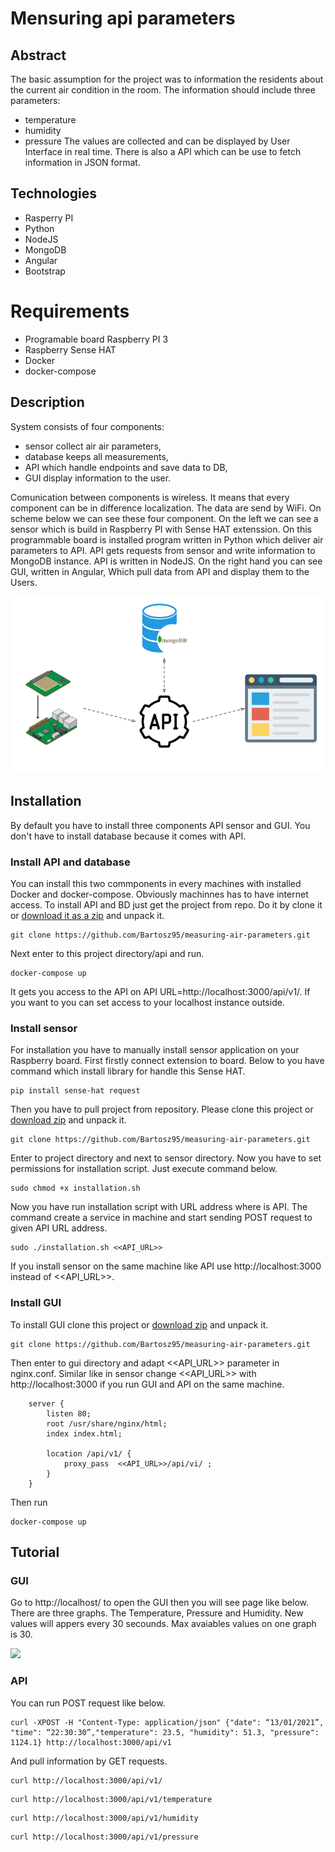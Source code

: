 # Mensuring api parameters

## Abstract
The basic assumption for the project was to information the residents about the current air condition in the room. The information should include three parameters:
- temperature
- humidity
- pressure
The values are collected and can be displayed by User Interface in real time. There is also a API which can be use to fetch information in JSON format.

## Technologies
- Rasperry PI
- Python
- NodeJS
- MongoDB
- Angular
- Bootstrap

# Requirements
- Programable board Raspberry PI 3 
- Raspberry Sense HAT
- Docker
- docker-compose

## Description
System consists of four components: 
- sensor collect air air parameters, 
- database keeps all measurements, 
- API which handle endpoints and save data to DB, 
- GUI display information to the user.

Comunication between components is wireless. It means that every component can be in difference localization. The data are send by WiFi.
On scheme below we can see these four component. On the left we can see a sensor which is build in Raspberry PI with Sense HAT extenssion. On this programmable board is installed program written in Python which deliver air parameters to API. API gets requests from sensor and write information to MongoDB instance. API is written in NodeJS. On the right hand you can see GUI, written in Angular, Which pull data from API and display them to the Users.

![](./doc/sheme.png)

## Installation
By default you have to install three components API sensor and GUI. You don't have to install database because it comes with API.

### Install API and database
You can install this two commponents in every machines with installed Docker and docker-compose. Obviously machinnes has to have internet access. To install API and BD just get the project from repo. Do it by clone it or [download it as a zip](https://github.com/Bartosz95/measuring-air-parameters/archive/refs/heads/master.zip) and unpack it.
```
git clone https://github.com/Bartosz95/measuring-air-parameters.git
```
Next enter to this project directory/api and run.
```
docker-compose up
```
It gets you access to the API on API URL=http://localhost:3000/api/v1/. If you want to you can set access to your localhost instance outside.

### Install sensor
For installation you have to manually install sensor application on your Raspberry board. First firstly connect extension to board.
Below to you have command which install library for handle this Sense HAT.
```
pip install sense-hat request
```
Then you have to pull project from repository. Please clone this project or [download zip](https://github.com/Bartosz95/measuring-air-parameters/archive/refs/heads/master.zip) and unpack it.
```
git clone https://github.com/Bartosz95/measuring-air-parameters.git
```
Enter to project directory and next to sensor directory. Now you have to set permissions for installation script. Just execute command below.
```
sudo chmod +x installation.sh
```
Now you have run installation script with URL address where is API. The command create a service in machine and start sending POST request to given API URL address.
```
sudo ./installation.sh <<API_URL>>
```
If you install sensor on the same machine like API use http://localhost:3000 instead of <<API_URL>>.

### Install GUI
To install GUI clone this project or [download zip](https://github.com/Bartosz95/measuring-air-parameters/archive/refs/heads/master.zip) and unpack it.
```
git clone https://github.com/Bartosz95/measuring-air-parameters.git
```
Then enter to gui directory and adapt <<API_URL>> parameter in nginx.conf. Similar like in sensor change <<API_URL>> with http://localhost:3000 if you run GUI and API on the same machine. 

```
    server {
        listen 80;
        root /usr/share/nginx/html;
        index index.html;

        location /api/v1/ {
            proxy_pass  <<API_URL>>/api/vi/ ;
        }
    }
```

Then run

```
docker-compose up
```

## Tutorial

### GUI
Go to http://localhost/ to open the GUI then you will see page like below. There are three graphs. The Temperature, Pressure and Humidity. New values will appers every 30 secounds. Max avaiables values on one graph is 30.

![](./doc/diagram.png)

### API

You can run POST request like below.
```
curl -XPOST -H "Content-Type: application/json" {"date": “13/01/2021”, "time": “22:30:30”,"temperature": 23.5, "humidity": 51.3, "pressure": 1124.1} http://localhost:3000/api/v1
```
And pull information by GET requests. 
```
curl http://localhost:3000/api/v1/
```
```
curl http://localhost:3000/api/v1/temperature
```
```
curl http://localhost:3000/api/v1/humidity
```
```
curl http://localhost:3000/api/v1/pressure
```